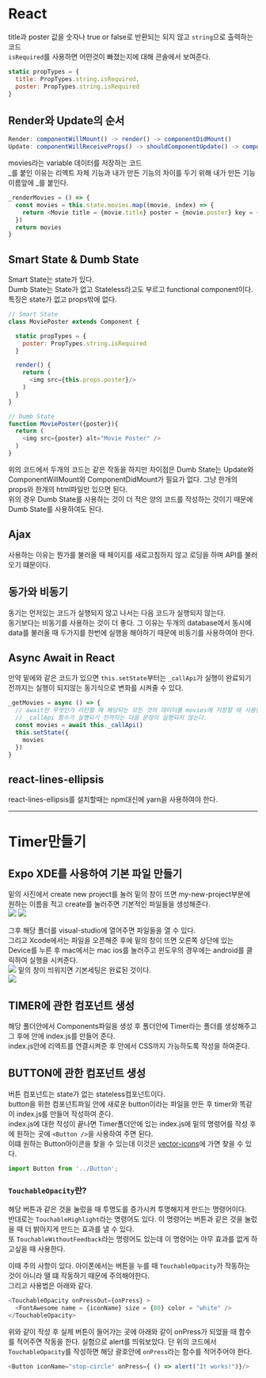 # React

title과 poster 값을 숫자나 true or false로 반환되는 되지 않고 `string`으로 출력하는 코드  
`isRequired`를 사용하면 어떤것이 빠졌는지에 대해 콘솔에서 보여준다.  
```js
static propTypes = {
  title: PropTypes.string.isRequired,
  poster: PropTypes.string.isRequired
}
```

## Render와 Update의 순서
```js
Render: componentWillMount() -> render() -> componentDidMount()
Update: componentWillReceiveProps() -> shouldComponentUpdate() -> componentWillUpdate() -> render() -> componentDidMount()
```

movies라는 variable 데이터를 저장하는 코드  
_를 붙인 이유는 리엑트 자체 기능과 내가 만든 기능의 차이를 두기 위해 내가 만든 기능 이름앞에 _를 붙인다.  
```js
_renderMovies = () => {
  const movies = this.state.movies.map((movie, index) => {
    return <Movie title = {movie.title} poster = {movie.poster} key = {index}/>
  })
  return movies
}
```

## Smart State & Dumb State
Smart State는 state가 있다.  
Dumb State는 State가 없고 Stateless라고도 부르고 functional component이다. 특징은 state가 없고 props밖에 없다.

```js
// Smart State
class MoviePoster extends Component {

  static propTypes = {
    poster: PropTypes.string.isRequired
  }

  render() {
    return (
      <img src={this.props.poster}/>
    )
  }
}

// Dumb State
function MoviePoster({poster}){
  return (
    <img src={poster} alt="Movie Poster" />
  )
}
```
위의 코드에서 두개의 코드는 같은 작동을 하지만 차이점은 Dumb State는 Update와 ComponentWillMount와 ComponentDidMount가 필요가 없다. 그냥 한개의 props와 한개의 html파일만 있으면 된다.  
위의 경우 Dumb State를 사용하는 것이 더 적은 양의 코드를 작성하는 것이기 때문에 Dumb State를 사용하여도 된다.  

## Ajax
사용하는 이유는 뭔가를 불러올 때 페이지를 새로고침하지 않고 로딩을 하며 API를 불러오기 떄문이다.  

## 동가와 비동기
동기는 먼저있는 코드가 실행되지 않고 나서는 다음 코드가 실행되지 않는다.  
동기보다는 비동기를 사용하는 것이 더 좋다. 그 이유는 두개의 database에서 동시에 data를 불러올 때 두가지를 한번에 실행을 해야하기 때문에 비동기를 사용하여야 한다.  

## Async Await in React

만약 밑에와 같은 코드가 있으면 `this.setState`부터는 `_callApi`가 실행이 완료되기 전까지는 실행이 되지않는 동기식으로 변화를 시켜줄 수 있다.  
```js
_getMovies = async () => {
  // await란 무엇인가 리턴할 때 해당되는 모든 것의 데이터를 movies에 저장할 때 사용한다.
  // _callApi 함수가 실행되기 전까지는 다음 문장이 실행되지 않는다.
  const movies = await this._callApi()
  this.setState({
    movies 
  })
}
```

## react-lines-ellipsis
react-lines-ellipsis를 설치할때는 npm대신에 yarn을 사용하여야 한다.  

- - -
# Timer만들기

## Expo XDE를 사용하여 기본 파일 만들기
밑의 사진에서 create new project를 눌러 밑의 창이 뜨면 my-new-project부분에 원하는 이름을 적고 create를 눌러주면 기본적인 파일들을 생성해준다.  
![](./imgs/XCode.png)
![](./imgs/create.png)

그후 해당 폴더를 visual-studio에 열어주면 파일들을 열 수 있다.  
그리고 Xcode에서는 파일을 오픈해준 후에 밑의 창이 뜨면 오른쪽 상단에 있는 Device를 누른 후 mac에서는 mac ios를 눌러주고 윈도우의 경우에는 android를 클릭하여 실행을 시켜준다.  
![](./imgs/open.png)
밑의 창이 띄워지면 기본세팅은 완료된 것이다.  
![](./imgs/first.png)

## TIMER에 관한 컴포넌트 생성
해당 폴더안에서 Components파일을 생성 후 폴더안에 Timer라는 폴더를 생성해주고 그 후에 안에 index.js를 만들어 준다.  
index.js안에 리엑트를 연결시켜준 후 안에서 CSS까지 가능하도록 작성을 하여준다.  

## BUTTON에 관한 컴포넌트 생성
버튼 컴포넌트는 state가 없는 stateless컴포넌트이다.  
button을 위한 컴포넌트파일 안에 새로운 button이라는 파일을 만든 후 timer와 똑같이 index.js를 만들어 작성하여 준다.  
index.js에 대한 작성이 끝나면 Timer폴더안에 있는 index.js에 밑의 명령어를 작성 후에 원하는 곳에 `<Button />`을 사용하여 주면 된다.  
이떄 원하는 Button아이콘을 찾을 수 있는데 이것은 [vector-icons](https://expo.github.io/vector-icons/)에 가면 찾을 수 있다.  
```js
import Button from '../Button';
```

### `TouchableOpacity`란?
해당 버튼과 같은 것을 눌렀을 때 투명도를 증가시켜 투명해지게 만드는 명령어이다.  
반대로는 `TouchableHighlight`라는 명령어도 있다. 이 명령어는 버튼과 같은 것을 눌렀을 때 더 밝아지게 만드는 효과를 낼 수 있다.  
또 `TouchableWithoutFeedback`라는 명령어도 있는데 이 명령어는 아무 효과를 없게 하고싶을 때 사용한다.  

이때 주의 사항이 있다. 아이폰에서는 버튼을 누를 때 `TouchableOpacity`가 작동하는 것이 아니라 땔 떄 작동하기 때문에 주의해야한다.  
그리고 사용법은 아래와 같다.  
```js
<TouchableOpacity onPressOut={onPress} >
  <FontAwesome name = {iconName} size = {80} color = "white" />
</TouchableOpacity>
```
위와 같이 작성 후 실제 버튼이 들어가는 곳에 아래와 같이 onPress가 되었을 때 함수를 적어주면 작동을 한다. 실험으로 alert를 띄워보았다. 단 위의 코드에서 `TouchableOpacity`를 작성하면 해당 괄호안에 `onPress`라는 함수를 적어주어야 한다.  
```js
<Button iconName="stop-circle" onPress={ () => alert("It works!")}/> 
```
